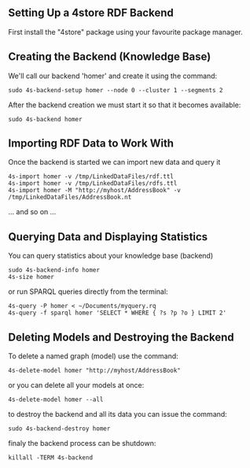 ## Setting Up a 4store RDF Backend

First install the "4store" package using your favourite package manager.


## Creating the Backend (Knowledge Base)

We'll call our backend 'homer' and create it using the command:

```
sudo 4s-backend-setup homer --node 0 --cluster 1 --segments 2
```

After the backend creation we must start it so that it becomes available:

`sudo 4s-backend homer`


## Importing RDF Data to Work With

Once the backend is started we can import new data and query it

```
4s-import homer -v /tmp/LinkedDataFiles/rdf.ttl
4s-import homer -v /tmp/LinkedDataFiles/rdfs.ttl
4s-import homer -M "http://myhost/AddressBook" -v /tmp/LinkedDataFiles/AddressBook.nt
```
... and so on ...


## Querying Data and Displaying Statistics

You can query statistics about your knowledge base (backend)

```
sudo 4s-backend-info homer
4s-size homer
```

or run SPARQL queries directly from the terminal:

```
4s-query -P homer < ~/Documents/myquery.rq
4s-query -f sparql homer 'SELECT * WHERE { ?s ?p ?o } LIMIT 2'
```

## Deleting Models and Destroying the Backend

To delete a named graph (model) use the command:

`4s-delete-model homer "http://myhost/AddressBook"`

or you can delete all your models at once:

`4s-delete-model homer --all`

to destroy the backend and all its data you can issue the command:

`sudo 4s-backend-destroy homer`

finaly the backend process can be shutdown:

`killall -TERM 4s-backend`

